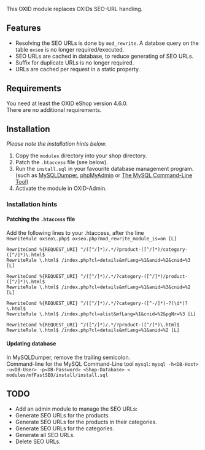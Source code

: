 This OXID module replaces OXIDs SEO-URL handling.

## Features
- Resolving the SEO URLs is done by `mod_rewrite`. A databse query on the table `oxseo` is no longer required/executed.
- SEO URLs are cached in database, to reduce generating of SEO URLs.
- Suffix for duplicate URLs is no longer required.
- URLs are cached per request in a static property.

## Requirements

You need at least the OXID eShop version 4.6.0.<br>
There are no additional requirements.

## Installation

*Please note the installation hints below.*

1. Copy the `modules` directory into your shop directory.
2. Patch the `.htaccess` file (see below).
3. Run the `install.sql` in your favourite database management program.<br>
(such as [MySQLDumper](http://www.mysqldumper.net/), [phpMyAdmin](http://www.phpmyadmin.net/) or [The MySQL Command-Line Tool](http://dev.mysql.com/doc/refman/5.0/en/mysql.html))
4. Activate the module in OXID-Admin.

### Installation hints

#### Patching the `.htaccess` file
Add the following lines to your .htaccess, after the line<br>
`RewriteRule oxseo\.php$ oxseo.php?mod_rewrite_module_is=on [L]`

```
RewriteCond %{REQUEST_URI} ^/([^/]*)/.*/?product-([^/]*)/category-([^/]*)\.html$
RewriteRule \.html$ /index.php?cl=details&mfLang=%1&anid=%2&cnid=%3 [L]

RewriteCond %{REQUEST_URI} ^/([^/]*)/.*/?category-([^/]*)/product-([^/]*)\.html$
RewriteRule \.html$ /index.php?cl=details&mfLang=%1&anid=%3&cnid=%2 [L]

RewriteCond %{REQUEST_URI} ^/([^/]*)/.*/?category-([^-/]*)-?(\d*)?\.html$
RewriteRule \.html$ /index.php?cl=alist&mfLang=%1&cnid=%2&pgNr=%3 [L]

RewriteCond %{REQUEST_URI} ^/([^/]*)/.*/?product-([^/]*)\.html$
RewriteRule \.html$ /index.php?cl=details&mfLang=%1&anid=%2 [L]
```

#### Updating database 
In MySQLDumper, remove the trailing semicolon.<br>
Command-line for the MySQL Command-Line tool `mysql`:
`mysql -h<DB-Host> -u<DB-User> -p<DB-Password> <Shop-Database> < modules/mfFastSEO/install/install.sql`

## TODO
- Add an admin module to manage the SEO URLs:
 - Generate SEO URLs for the products.
 - Generate SEO URLs for the products in their categories.
 - Generate SEO URLs for the categories.
 - Generate all SEO URLs.
 - Delete SEO URLs.
